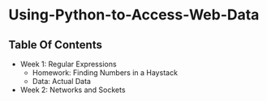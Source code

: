 # Using-Python-to-Access-Web-Data

## Table Of Contents

  * Week 1: Regular Expressions
      * Homework: Finding Numbers in a Haystack
      * Data: Actual Data
  * Week 2: Networks and Sockets
